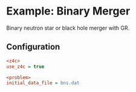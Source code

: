 # Example: Binary Merger

Binary neutron star or black hole merger with GR.

## Configuration
```ini
<z4c>
use_z4c = true

<problem>
initial_data_file = bns.dat
```
